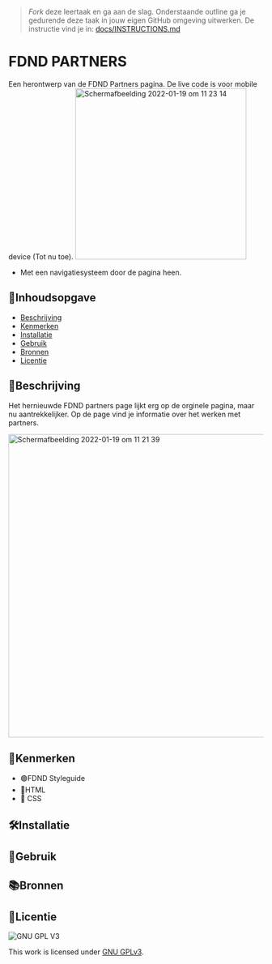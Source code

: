 > _Fork_ deze leertaak en ga aan de slag. Onderstaande outline ga je gedurende deze taak in jouw eigen GitHub omgeving uitwerken. De instructie vind je in: [docs/INSTRUCTIONS.md](docs/INSTRUCTIONS.md)

# FDND PARTNERS
<!-- Geef je project een titel en schrijf in één zin wat het is -->
Een herontwerp van de FDND Partners pagina. De live code is voor mobile device (Tot nu toe). 
<img width="338" alt="Schermafbeelding 2022-01-19 om 11 23 14" src="https://user-images.githubusercontent.com/90447045/150111859-78cfba5a-a340-4d46-ae5e-7f22552e0c3a.png">

+ Met een navigatiesysteem door de pagina heen.


## 📖Inhoudsopgave

  * [Beschrijving](#beschrijving)
  * [Kenmerken](#kenmerken)
  * [Installatie](#installatie)
  * [Gebruik](#gebruik)
  * [Bronnen](#bronnen)
  * [Licentie](#licentie)

## 📝Beschrijving
<!-- In de Beschrijving staat hoe je project er uit ziet, hoe het werkt en wat je er mee kan. -->
Het hernieuwde FDND partners page lijkt erg op de orginele pagina, maar nu aantrekkelijker. Op de page vind je informatie over het werken met partners.     
<!-- Voeg een mooie poster visual toe 📸 -->
<img width="599" alt="Schermafbeelding 2022-01-19 om 11 21 39" src="https://user-images.githubusercontent.com/90447045/150111663-b9688441-1fe1-4924-acc6-117c03552771.png">

<!-- Voeg een link toe naar Github Pages 🌐-->


## 👀Kenmerken
<!-- Bij Kenmerken staat welke technieken zijn gebruikt en hoe. Wat is de HTML structuur? Wat zijn de belangrijkste dingen in CSS? Wat is er met Javascript gedaan en hoe? Misschien heb je een framwork of library gebruikt? -->
* 🟣FDND Styleguide
* 🔵HTML
* 🔴 CSS

## 🛠Installatie

## 🔋Gebruik

## 📚Bronnen

## 🚙Licentie

![GNU GPL V3](https://www.gnu.org/graphics/gplv3-127x51.png)

This work is licensed under [GNU GPLv3](./LICENSE).
